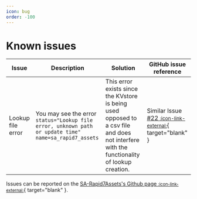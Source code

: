 ```yaml
---
icon: bug
order: -100
---
```


# Known issues

Issue | Description | Solution | GitHub issue reference
----- | ----------- | -------- | ----------------------
Lookup file error | You may see the error `status="Lookup file error, unknown path or update time" name=sa_rapid7_assets` | This error exists since the KVstore is being used opposed to a csv file and does not interfere with the functionality of lookup creation. | Similar Issue [#22 <small>:icon-link-external:</small>](https://github.com/splunk/SA-CrowdstrikeDevices/issues/22){ target="blank" } 

 Issues can be reported on the [SA-Rapid7Assets's Github page <small>:icon-link-external:</small>](https://github.com/splunk/SA-Rapid7Assets/issues){ target="blank" }.